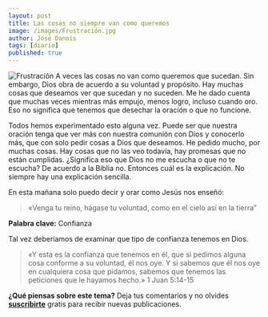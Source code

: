 ```yaml
---
layout: post
title: Las cosas no siempre van como queremos
image: /images/Frustración.jpg
author: José Danois
tags: [diario]
published: true
---
```

![Frustración](/images/Frustración.jpg)
A veces las cosas no van como queremos que sucedan. Sin embargo, Dios obra de acuerdo a su voluntad y propósito. Hay muchas cosas que deseamos ver que sucedan y no suceden. Me he dado cuenta que muchas veces mientras más empujo, menos logro, incluso cuando oro. Eso no significa que tenemos que desechar la oración o que no funcione.

Todos hemos experimentado esto alguna vez. Puede ser que nuestra oración tenga que ver más con nuestra comunión con Dios y conocerlo más, que con solo pedir cosas a Dios que deseamos. He pedido mucho, por muchas cosas. Hay cosas que no las veo todavía, hay promesas que no están cumplidas. ¿Significa eso que Dios no me escucha o que no te escucha? De acuerdo a la Biblia no. Entonces cuál es la explicación. No siempre hay una explicación sencilla.

En esta mañana solo puedo decir y orar como Jesús nos enseñó:

> «Venga tu reino, hágase tu voluntad, como en el cielo así en la
tierra”

**Palabra clave:** Confianza

Tal vez deberíamos de examinar que tipo de confianza tenemos en Dios.

> «Y esta es la confianza que tenemos en él, que si pedimos alguna cosa
conforme a su voluntad, él nos oye. Y si sabemos que él nos oye en
cualquiera cosa que pidamos, sabemos que tenemos las peticiones que le
hayamos hecho.» 1 Juan 5:14-15

**¿Qué piensas sobre este tema?** Deja tus comentarios y no olvides **[suscribirte](https://www.feedio.co/@jdanois)** gratis para recibir nuevas publicaciones.
<!--stackedit_data:
eyJoaXN0b3J5IjpbNDg3OTcwMDYxXX0=
-->